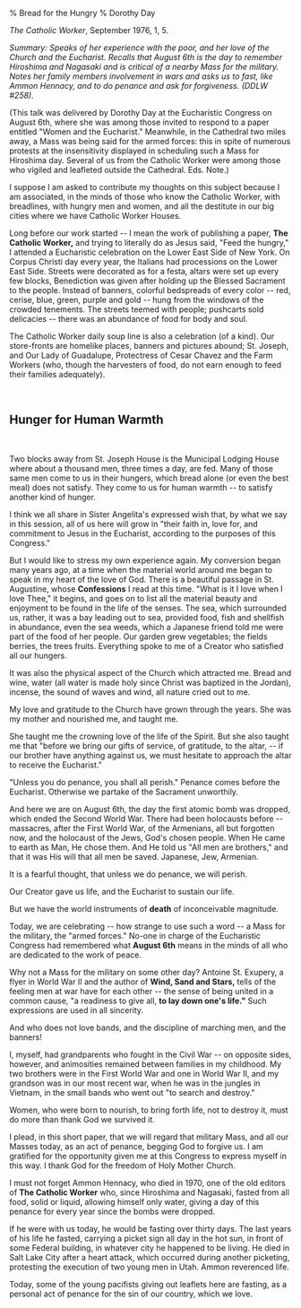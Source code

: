 % Bread for the Hungry
% Dorothy Day

*The Catholic Worker*, September 1976, 1, 5.

*Summary: Speaks of her experience with the poor, and her love of the
Church and the Eucharist. Recalls that August 6th is the day to remember
Hiroshima and Nagasaki and is critical of a nearby Mass for the
military. Notes her family members involvement in wars and asks us to
fast, like Ammon Hennacy, and to do penance and ask for forgiveness.
(DDLW \#258).*

(This talk was delivered by Dorothy Day at the Eucharistic Congress on
August 6th, where she was among those invited to respond to a paper
entitled "Women and the Eucharist." Meanwhile, in the Cathedral two
miles away, a Mass was being said for the armed forces: this in spite of
numerous protests at the insensitivity displayed in scheduling such a
Mass for Hiroshima day. Several of us from the Catholic Worker were
among those who vigiled and leafleted outside the Cathedral. Eds. Note.)

I suppose I am asked to contribute my thoughts on this subject because I
am associated, in the minds of those who know the Catholic Worker, with
breadlines, with hungry men and women, and all the destitute in our big
cities where we have Catholic Worker Houses.

Long before our work started -- I mean the work of publishing a paper,
**The Catholic Worker,** and trying to literally do as Jesus said, "Feed
the hungry," I attended a Eucharistic celebration on the Lower East Side
of New York. On Corpus Christi day every year, the Italians had
processions on the Lower East Side. Streets were decorated as for a
festa, altars were set up every few blocks, Benediction was given after
holding up the Blessed Sacrament to the people. Instead of banners,
colorful bedspreads of every color -- red, cerise, blue, green, purple
and gold -- hung from the windows of the crowded tenements. The streets
teemed with people; pushcarts sold delicacies -- there was an abundance
of food for body and soul.

The Catholic Worker daily soup line is also a celebration (of a kind).
Our store-fronts are homelike places, banners and pictures abound; St.
Joseph, and Our Lady of Guadalupe, Protectress of Cesar Chavez and the
Farm Workers (who, though the harvesters of food, do not earn enough to
feed their families adequately).

 

Hunger for Human Warmth
-----------------------

 

Two blocks away from St. Joseph House is the Municipal Lodging House
where about a thousand men, three times a day, are fed. Many of those
same men come to us in their hungers, which bread alone (or even the
best meal) does not satisfy. They come to us for human warmth -- to
satisfy another kind of hunger.

I think we all share in Sister Angelita's expressed wish that, by what
we say in this session, all of us here will grow in "their faith in,
love for, and commitment to Jesus in the Eucharist, according to the
purposes of this Congress."

But I would like to stress my own experience again. My conversion began
many years ago, at a time when the material world around me began to
speak in my heart of the love of God. There is a beautiful passage in
St. Augustine, whose **Confessions** I read at this time. "What is it I
love when I love Thee," it begins, and goes on to list all the material
beauty and enjoyment to be found in the life of the senses. The sea,
which surrounded us, rather, it was a bay leading out to sea, provided
food, fish and shellfish in abundance, even the sea weeds, which a
Japanese friend told me were part of the food of her people. Our garden
grew vegetables; the fields berries, the trees fruits. Everything spoke
to me of a Creator who satisfied all our hungers.

It was also the physical aspect of the Church which attracted me. Bread
and wine, water (all water is made holy since Christ was baptized in the
Jordan), incense, the sound of waves and wind, all nature cried out to
me.

My love and gratitude to the Church have grown through the years. She
was my mother and nourished me, and taught me.

She taught me the crowning love of the life of the Spirit. But she also
taught me that "before we bring our gifts of service, of gratitude, to
the altar, -- if our brother have anything against us, we must hesitate
to approach the altar to receive the Eucharist."

"Unless you do penance, you shall all perish." Penance comes before the
Eucharist. Otherwise we partake of the Sacrament unworthily.

And here we are on August 6th, the day the first atomic bomb was
dropped, which ended the Second World War. There had been holocausts
before -- massacres, after the First World War, of the Armenians, all
but forgotten now, and the holocaust of the Jews, God's chosen people.
When He came to earth as Man, He chose them. And He told us "All men are
brothers," and that it was His will that all men be saved. Japanese,
Jew, Armenian.

It is a fearful thought, that unless we do penance, we will perish.

Our Creator gave us life, and the Eucharist to sustain our life.

But we have the world instruments of **death** of inconceivable
magnitude.

Today, we are celebrating -- how strange to use such a word -- a Mass
for the military, the "armed forces." No-one in charge of the
Eucharistic Congress had remembered what **August 6th** means in the
minds of all who are dedicated to the work of peace.

Why not a Mass for the military on some other day? Antoine St. Exupery,
a flyer in World War II and the author of **Wind, Sand and Stars,**
tells of the feeling men at war have for each other -- the sense of
being united in a common cause, "a readiness to give all, **to lay down
one's life."** Such expressions are used in all sincerity.

And who does not love bands, and the discipline of marching men, and the
banners!

I, myself, had grandparents who fought in the Civil War -- on opposite
sides, however, and animosities remained between families in my
childhood. My two brothers were in the First World War and one in World
War II, and my grandson was in our most recent war, when he was in the
jungles in Vietnam, in the small bands who went out "to search and
destroy."

Women, who were born to nourish, to bring forth life, not to destroy it,
must do more than thank God we survived it.

I plead, in this short paper, that we will regard that military Mass,
and all our Masses today, as an act of penance, begging God to forgive
us. I am gratified for the opportunity given me at this Congress to
express myself in this way. I thank God for the freedom of Holy Mother
Church.

I must not forget Ammon Hennacy, who died in 1970, one of the old
editors of **The Catholic Worker** who, since Hiroshima and Nagasaki,
fasted from all food, solid or liquid, allowing himself only water,
giving a day of this penance for every year since the bombs were
dropped.

If he were with us today, he would be fasting over thirty days. The last
years of his life he fasted, carrying a picket sign all day in the hot
sun, in front of some Federal building, in whatever city he happened to
be living. He died in Salt Lake City after a heart attack, which
occurred during another picketing, protesting the execution of two young
men in Utah. Ammon reverenced life.

Today, some of the young pacifists giving out leaflets here are fasting,
as a personal act of penance for the sin of our country, which we love.
